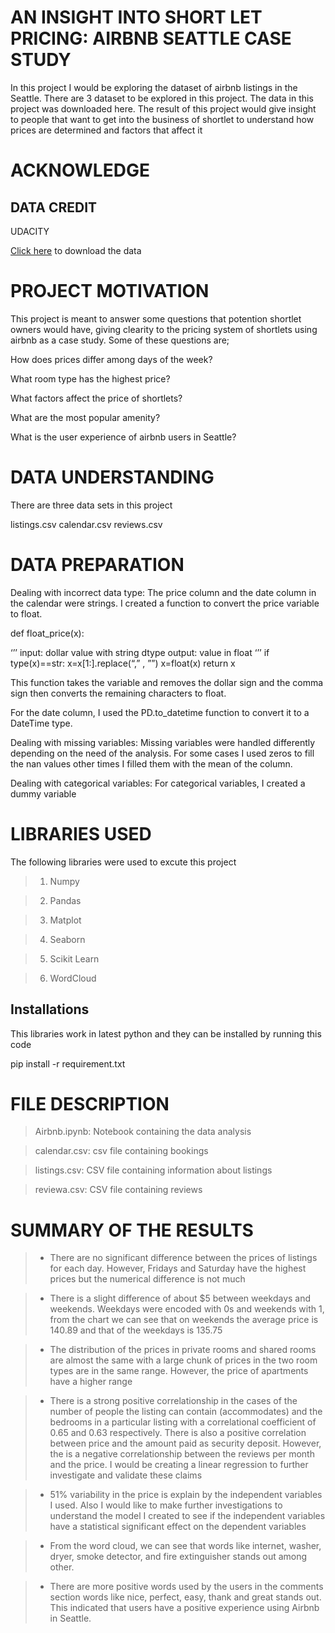 # AN INSIGHT INTO SHORT LET PRICING: AIRBNB SEATTLE CASE STUDY
In this project I would be exploring the dataset of airbnb listings in the Seattle. There are 3 dataset to be explored in this project. The data in this project was downloaded here. The result of this project would give insight to people that want to get into the business of shortlet to understand how prices are determined and factors that affect it

# ACKNOWLEDGE

## DATA CREDIT

UDACITY 

[Click here](https://www.kaggle.com/airbnb/seattle/data) to download the data

# PROJECT MOTIVATION
This project is meant to answer some questions that potention shortlet owners would have, giving clearity to the pricing system of shortlets using airbnb as a case study. Some of these questions are;

How does prices differ among days of the week?

What room type has the highest price?

What factors affect the price of shortlets?

What are the most popular amenity?

What is the user experience of airbnb users in Seattle?

# DATA UNDERSTANDING

There are three data sets in this project

listings.csv
calendar.csv
reviews.csv

# DATA PREPARATION

Dealing with incorrect data type: The price column and the date column in the calendar were strings. I created a function to convert the price variable to float.

def float_price(x):

‘’’
input: dollar value with string dtype
output: value in float
‘’’
if type(x)==str:
x=x[1:].replace(“,” , ””)
x=float(x)
return x


This function takes the variable and removes the dollar sign and the comma sign then converts the remaining characters to float.

For the date column, I used the PD.to_datetime function to convert it to a DateTime type.

Dealing with missing variables: Missing variables were handled differently depending on the need of the analysis. For some cases I used zeros to fill the nan values other times I filled them with the mean of the column.

Dealing with categorical variables: For categorical variables, I created a dummy variable

# LIBRARIES USED

The following libraries were used to excute this project

> 1. Numpy

> 2. Pandas

> 3. Matplot

> 4. Seaborn

> 5. Scikit Learn

> 6. WordCloud

## Installations
This libraries work in latest python and they can be installed by running this code

pip install -r requirement.txt

# FILE DESCRIPTION

> Airbnb.ipynb: Notebook containing the data analysis

> calendar.csv: csv file containing bookings

> listings.csv: CSV file containing information about listings

> reviewa.csv: CSV file containing reviews

# SUMMARY OF THE RESULTS

> * There are no significant difference between the prices of listings for each day. However, Fridays and Saturday have the highest prices but the numerical difference is not much

> * There is a slight difference of about $5 between weekdays and weekends. Weekdays were encoded with 0s and weekends with 1, from the chart we can see that on weekends the average price is 140.89 and that of the weekdays is 135.75

> * The distribution of the prices in private rooms and shared rooms are almost the same with a large chunk of prices in the two room types are in the same range. However, the price of apartments have a higher range

> * There is a strong positive correlationship in the cases of the number of people the listing can contain (accommodates) and the bedrooms in a particular listing with a correlational coefficient of 0.65 and 0.63 respectively. There is also a positive correlation between price and the amount paid as security deposit. However, the is a negative correlationship between the reviews per month and the price. I would be creating a linear regression to further investigate and validate these claims

> * 51% variability in the price is explain by the independent variables I used. Also I would like to make further investigations to understand the model I created to see if the independent variables have a statistical significant effect on the dependent variables

> * From the word cloud, we can see that words like internet, washer, dryer, smoke detector, and fire extinguisher stands out among other.

> * There are more positive words used by the users in the comments section words like nice, perfect, easy, thank and great stands out. This indicated that users have a positive experience using Airbnb in Seattle.

